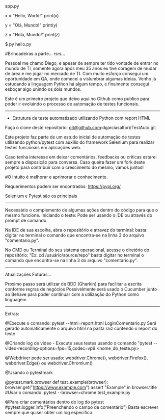 app.py

x = "Hello, World!"
print(x)

y = "Olá, Mundo!"
print(y)

z = "Hola, Mundo!"
print(z)

$ py hello.py

#Brincadeiras a parte... rsrs...

Pessoal me chamo Diego, e apesar de sempre ter tido vontade de entrar no mundo de TI, somente agora após meu 35 anos eu tive coragem de mudar de área e me jogar no mercado de TI.
Com muito esforço consegui um oportunidade em QA, onde comecei a vislumbrar algumas ideias. Venho já estudando a linguagem Python há algum tempo, e finalmente consegui esboçar algo unindo os dois mundos.

Este é um primeiro projeto que deixo aqui no Github como publico para poder ir evoluindo o processo de automação de testes funcionais.

---------------------------------------------------------------------------------------------------------------------

* Estrutura de teste automatizado utilizando Python com report HTML

Faça o clone deste repositório: git@github.com:dgarciasaltori/TestAuto.git

Este projeto faz parte de um estudo inicial de automação de testes utilizando python/pytest com auxilio do framework Selenium para realizar testes funcionais em aplicações web.

Caso tenha interesse em deixar comentários, feedbacks ou criticas estarei sempre a disposição para conversa.
Caso queira fazer um fork deste projeto para contribuir com o crescimento do mesmo, vamos juntos!

#O intuito é melhorar e aprimorar o conhecimento.

Requerimentos podem ser encontrados: https://pypi.org/

Selenium e Pytest são os principais

---------------------------------------------------------------------------------------------------------------------

Necessário o complemento de algumas ações dentro do código para que o mesmo funcione.
Iniciando o teste:
Pode ser usando o IDE ou através do prompt de comando. 

Na IDE de sua escolha, abra o repositório e atravez do terminal: basta digitar no terminal o comando que encontra-se na linha 3 do arquivo "comentario.py".

No CMD ou Terminal do seu sistema operacional, acesse o diretório do repositório:
"Ex: cd /usuário/source/repo" basta digitar no terminal o comando que encontra-se na linha 3 do arquivo "comentario.py".


---------------------------------------------------------------------------------------------------------------------

Atualizações Futuras...

Proximo passo será utilizar de BDD (Gherkin) para facilitar a escrita conforme regras de negócios
Possivelmente será usado o Cucumber junto ao Behave para poder continuar com a utilização do Python como linguagem.

---------------------------------------------------------------------------------------------------------------------
Extras:

@Execute o comando: pytest --html=report.html LoginComentario.py
Será gerado automaticamente o arquivo html na pasta raiz contendo o report do teste

@Criando log de video - 
Execute seus testes usando o comando "pytest --video-recording-options=fps=15,codec=vp9 <nome_do_teste.py>

@Webdriver pode ser usado: webdriver.Chrome(), webdriver.Firefox(), webdriver.Edge() ou webdriver.Chromium()

@Usando o pytestmark

@pytest.mark.browser
def test_example(browser):
    browser.get("https://www.example.com")
    assert "Example" in browser.title
#Usar o comando: pytest --browser=chrome test_example.py

@Para criar comentários dentro do log do pytest
#pytest.logger.info("Preenchendo o campo de comentário")
Basta escrever sempre que quiser obter um log especifico